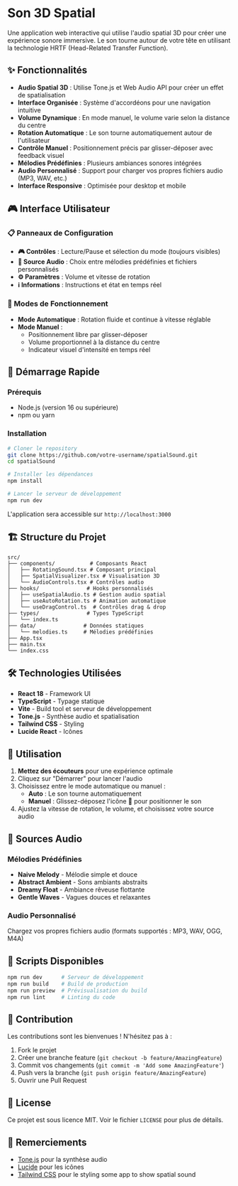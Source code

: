 # Son 3D Spatial

Une application web interactive qui utilise l'audio spatial 3D pour créer une expérience sonore immersive. Le son tourne autour de votre tête en utilisant la technologie HRTF (Head-Related Transfer Function).

## ✨ Fonctionnalités

- **Audio Spatial 3D** : Utilise Tone.js et Web Audio API pour créer un effet de spatialisation
- **Interface Organisée** : Système d'accordéons pour une navigation intuitive
- **Volume Dynamique** : En mode manuel, le volume varie selon la distance du centre
- **Rotation Automatique** : Le son tourne automatiquement autour de l'utilisateur
- **Contrôle Manuel** : Positionnement précis par glisser-déposer avec feedback visuel
- **Mélodies Prédéfinies** : Plusieurs ambiances sonores intégrées
- **Audio Personnalisé** : Support pour charger vos propres fichiers audio (MP3, WAV, etc.)
- **Interface Responsive** : Optimisée pour desktop et mobile

## 🎮 Interface Utilisateur

### 📋 Panneaux de Configuration
- **🎮 Contrôles** : Lecture/Pause et sélection du mode (toujours visibles)
- **🎵 Source Audio** : Choix entre mélodies prédéfinies et fichiers personnalisés  
- **⚙️ Paramètres** : Volume et vitesse de rotation
- **ℹ️ Informations** : Instructions et état en temps réel

### 🎯 Modes de Fonctionnement
- **Mode Automatique** : Rotation fluide et continue à vitesse réglable
- **Mode Manuel** : 
  - Positionnement libre par glisser-déposer
  - Volume proportionnel à la distance du centre
  - Indicateur visuel d'intensité en temps réel

## 🚀 Démarrage Rapide

### Prérequis

- Node.js (version 16 ou supérieure)
- npm ou yarn

### Installation

```bash
# Cloner le repository
git clone https://github.com/votre-username/spatialSound.git
cd spatialSound

# Installer les dépendances
npm install

# Lancer le serveur de développement
npm run dev
```

L'application sera accessible sur `http://localhost:3000`

## 🏗️ Structure du Projet

```
src/
├── components/           # Composants React
│   ├── RotatingSound.tsx # Composant principal
│   ├── SpatialVisualizer.tsx # Visualisation 3D
│   └── AudioControls.tsx # Contrôles audio
├── hooks/               # Hooks personnalisés
│   ├── useSpatialAudio.ts # Gestion audio spatial
│   ├── useAutoRotation.ts # Animation automatique
│   └── useDragControl.ts  # Contrôles drag & drop
├── types/               # Types TypeScript
│   └── index.ts
├── data/               # Données statiques
│   └── melodies.ts     # Mélodies prédéfinies
├── App.tsx
├── main.tsx
└── index.css
```

## 🛠️ Technologies Utilisées

- **React 18** - Framework UI
- **TypeScript** - Typage statique
- **Vite** - Build tool et serveur de développement
- **Tone.js** - Synthèse audio et spatialisation
- **Tailwind CSS** - Styling
- **Lucide React** - Icônes

## 📱 Utilisation

1. **Mettez des écouteurs** pour une expérience optimale
2. Cliquez sur "Démarrer" pour lancer l'audio
3. Choisissez entre le mode automatique ou manuel :
   - **Auto** : Le son tourne automatiquement
   - **Manuel** : Glissez-déposez l'icône 🎵 pour positionner le son
4. Ajustez la vitesse de rotation, le volume, et choisissez votre source audio

## 🎵 Sources Audio

### Mélodies Prédéfinies
- **Naive Melody** - Mélodie simple et douce
- **Abstract Ambient** - Sons ambiants abstraits  
- **Dreamy Float** - Ambiance rêveuse flottante
- **Gentle Waves** - Vagues douces et relaxantes

### Audio Personnalisé
Chargez vos propres fichiers audio (formats supportés : MP3, WAV, OGG, M4A)

## 🔧 Scripts Disponibles

```bash
npm run dev      # Serveur de développement
npm run build    # Build de production
npm run preview  # Prévisualisation du build
npm run lint     # Linting du code
```

## 🤝 Contribution

Les contributions sont les bienvenues ! N'hésitez pas à :

1. Fork le projet
2. Créer une branche feature (`git checkout -b feature/AmazingFeature`)
3. Commit vos changements (`git commit -m 'Add some AmazingFeature'`)
4. Push vers la branche (`git push origin feature/AmazingFeature`)
5. Ouvrir une Pull Request

## 📄 License

Ce projet est sous licence MIT. Voir le fichier `LICENSE` pour plus de détails.

## 🙏 Remerciements

- [Tone.js](https://tonejs.github.io/) pour la synthèse audio
- [Lucide](https://lucide.dev/) pour les icônes
- [Tailwind CSS](https://tailwindcss.com/) pour le styling
some app to show spatial sound
